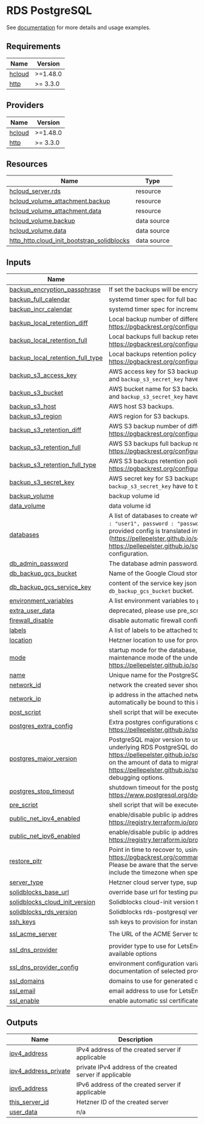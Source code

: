 # RDS PostgreSQL

See [documentation](https://pellepelster.github.io/solidblocks/hetzner/rds/) for more details and usage examples.

<!-- BEGIN_TF_DOCS -->
## Requirements

| Name | Version |
|------|---------|
| <a name="requirement_hcloud"></a> [hcloud](#requirement\_hcloud) | >=1.48.0 |
| <a name="requirement_http"></a> [http](#requirement\_http) | >= 3.3.0 |

## Providers

| Name | Version |
|------|---------|
| <a name="provider_hcloud"></a> [hcloud](#provider\_hcloud) | >=1.48.0 |
| <a name="provider_http"></a> [http](#provider\_http) | >= 3.3.0 |

## Resources

| Name | Type |
|------|------|
| [hcloud_server.rds](https://registry.terraform.io/providers/hetznercloud/hcloud/latest/docs/resources/server) | resource |
| [hcloud_volume_attachment.backup](https://registry.terraform.io/providers/hetznercloud/hcloud/latest/docs/resources/volume_attachment) | resource |
| [hcloud_volume_attachment.data](https://registry.terraform.io/providers/hetznercloud/hcloud/latest/docs/resources/volume_attachment) | resource |
| [hcloud_volume.backup](https://registry.terraform.io/providers/hetznercloud/hcloud/latest/docs/data-sources/volume) | data source |
| [hcloud_volume.data](https://registry.terraform.io/providers/hetznercloud/hcloud/latest/docs/data-sources/volume) | data source |
| [http_http.cloud_init_bootstrap_solidblocks](https://registry.terraform.io/providers/hashicorp/http/latest/docs/data-sources/http) | data source |

## Inputs

| Name | Description | Type | Default | Required |
|------|-------------|------|---------|:--------:|
| <a name="input_backup_encryption_passphrase"></a> [backup\_encryption\_passphrase](#input\_backup\_encryption\_passphrase) | If set the backups will be encrypted using this passphrase | `string` | `null` | no |
| <a name="input_backup_full_calendar"></a> [backup\_full\_calendar](#input\_backup\_full\_calendar) | systemd timer spec for full backups | `string` | `"*-*-* 20:00:00"` | no |
| <a name="input_backup_incr_calendar"></a> [backup\_incr\_calendar](#input\_backup\_incr\_calendar) | systemd timer spec for incremental backups | `string` | `"*-*-* *:00:55"` | no |
| <a name="input_backup_local_retention_diff"></a> [backup\_local\_retention\_diff](#input\_backup\_local\_retention\_diff) | Local backup number of differential backups to retain. See https://pgbackrest.org/configuration.html#section-repository/option-repo-retention-diff | `number` | `4` | no |
| <a name="input_backup_local_retention_full"></a> [backup\_local\_retention\_full](#input\_backup\_local\_retention\_full) | Local backups full backup retention count/time. See https://pgbackrest.org/configuration.html#section-repository/option-repo-retention-full | `number` | `7` | no |
| <a name="input_backup_local_retention_full_type"></a> [backup\_local\_retention\_full\_type](#input\_backup\_local\_retention\_full\_type) | Local backups retention policy type [count, time]. See https://pgbackrest.org/configuration.html#section-repository/option-repo-retention-full | `string` | `"count"` | no |
| <a name="input_backup_s3_access_key"></a> [backup\_s3\_access\_key](#input\_backup\_s3\_access\_key) | AWS access key for S3 backups. To enable S3 backups `backup_s3_bucket`, `backup_s3_access_key` and `backup_s3_secret_key` have to be provided. | `string` | `null` | no |
| <a name="input_backup_s3_bucket"></a> [backup\_s3\_bucket](#input\_backup\_s3\_bucket) | AWS bucket name for S3 backups. To enable S3 backups `backup_s3_bucket`, `backup_s3_access_key` and `backup_s3_secret_key` have to be provided. | `string` | `null` | no |
| <a name="input_backup_s3_host"></a> [backup\_s3\_host](#input\_backup\_s3\_host) | AWS host S3 backups. | `string` | `"s3.eu-central-1.amazonaws.com"` | no |
| <a name="input_backup_s3_region"></a> [backup\_s3\_region](#input\_backup\_s3\_region) | AWS region for S3 backups. | `string` | `"eu-central-1"` | no |
| <a name="input_backup_s3_retention_diff"></a> [backup\_s3\_retention\_diff](#input\_backup\_s3\_retention\_diff) | AWS S3 backup number of differential backups to retain. See https://pgbackrest.org/configuration.html#section-repository/option-repo-retention-diff | `number` | `4` | no |
| <a name="input_backup_s3_retention_full"></a> [backup\_s3\_retention\_full](#input\_backup\_s3\_retention\_full) | AWS S3 backups full backup retention count/time. See https://pgbackrest.org/configuration.html#section-repository/option-repo-retention-full | `number` | `7` | no |
| <a name="input_backup_s3_retention_full_type"></a> [backup\_s3\_retention\_full\_type](#input\_backup\_s3\_retention\_full\_type) | AWS S3 backups retention policy type [count, time]. See https://pgbackrest.org/configuration.html#section-repository/option-repo-retention-full | `string` | `"count"` | no |
| <a name="input_backup_s3_secret_key"></a> [backup\_s3\_secret\_key](#input\_backup\_s3\_secret\_key) | AWS secret key for S3 backups. To enable S3 backups `backup_s3_bucket` `backup_s3_access_key` and `backup_s3_secret_key` have to be provided. | `string` | `null` | no |
| <a name="input_backup_volume"></a> [backup\_volume](#input\_backup\_volume) | backup volume id | `string` | `0` | no |
| <a name="input_data_volume"></a> [data\_volume](#input\_data\_volume) | data volume id | `number` | n/a | yes |
| <a name="input_databases"></a> [databases](#input\_databases) | A list of databases to create when the instance is initialized, for example: `{ id : "database1", user : "user1", password : "password1" }`. Changing `user` and `password` is supported at any time, the provided config is translated into an config for the Solidblocks RDS PostgreSQL module (https://pellepelster.github.io/solidblocks/rds/index.html), please see https://pellepelster.github.io/solidblocks/rds/index.html#databases for more details of the database configuration. | `list(object({ id : string, user : string, password : string }))` | n/a | yes |
| <a name="input_db_admin_password"></a> [db\_admin\_password](#input\_db\_admin\_password) | The database admin password. Username is always rds | `string` | `""` | no |
| <a name="input_db_backup_gcs_bucket"></a> [db\_backup\_gcs\_bucket](#input\_db\_backup\_gcs\_bucket) | Name of the Google Cloud storage bucket | `string` | `null` | no |
| <a name="input_db_backup_gcs_service_key"></a> [db\_backup\_gcs\_service\_key](#input\_db\_backup\_gcs\_service\_key) | content of the service key json file with appropriate permissions to write to the `db_backup_gcs_bucket` bucket. | `string` | `null` | no |
| <a name="input_environment_variables"></a> [environment\_variables](#input\_environment\_variables) | A list environment variables to pass to the PostgreSQL  docker container | `map(string)` | `{}` | no |
| <a name="input_extra_user_data"></a> [extra\_user\_data](#input\_extra\_user\_data) | deprecated, please use pre\_script/post\_script | `string` | `""` | no |
| <a name="input_firewall_disable"></a> [firewall\_disable](#input\_firewall\_disable) | disable automatic firewall configuration | `bool` | `false` | no |
| <a name="input_labels"></a> [labels](#input\_labels) | A list of labels to be attached to the server instance. | `map(any)` | `{}` | no |
| <a name="input_location"></a> [location](#input\_location) | Hetzner location to use for provisioned resources | `string` | n/a | yes |
| <a name="input_mode"></a> [mode](#input\_mode) | startup mode for the database, can be empty to start the database or 'maintenance' to enable the maintenance mode of the underlying docker container to debug issues see also https://pellepelster.github.io/solidblocks//rds/#maintenance | `string` | `null` | no |
| <a name="input_name"></a> [name](#input\_name) | Unique name for the PostgreSQL instance | `string` | n/a | yes |
| <a name="input_network_id"></a> [network\_id](#input\_network\_id) | network the created sever should be attached to, network\_ip also needs to bet set in that case | `number` | `null` | no |
| <a name="input_network_ip"></a> [network\_ip](#input\_network\_ip) | ip address in the attached network. when an ip address is provided the database server will automatically be bound to this ip and will not be exposed on any other network interfaces | `string` | `null` | no |
| <a name="input_post_script"></a> [post\_script](#input\_post\_script) | shell script that will be executed after the server configuration is executed | `string` | `""` | no |
| <a name="input_postgres_extra_config"></a> [postgres\_extra\_config](#input\_postgres\_extra\_config) | Extra postgres configurations options for the postgresql.conf, see also https://pellepelster.github.io/solidblocks/rds/index.html#global -> DB\_POSTGRES\_EXTRA\_CONFIG | `string` | `null` | no |
| <a name="input_postgres_major_version"></a> [postgres\_major\_version](#input\_postgres\_major\_version) | PostgreSQL major version to use. Upgrading the version will trigger auto migration based on the underlying RDS PostgreSQL docker image, see also https://pellepelster.github.io/solidblocks/rds/index.html#versions. Please be aware that depending on the amount of data to migrate the migration may Terraforms timeouts, see https://pellepelster.github.io/solidblocks/hetzner/rds-postgresql/index.html#operations for debugging options. | `number` | `14` | no |
| <a name="input_postgres_stop_timeout"></a> [postgres\_stop\_timeout](#input\_postgres\_stop\_timeout) | shutdown timeout for the postgres database in seconds, see also https://www.postgresql.org/docs/current/app-pg-ctl.html | `number` | `60` | no |
| <a name="input_pre_script"></a> [pre\_script](#input\_pre\_script) | shell script that will be executed before the server configuration is executed | `string` | `""` | no |
| <a name="input_public_net_ipv4_enabled"></a> [public\_net\_ipv4\_enabled](#input\_public\_net\_ipv4\_enabled) | enable/disable public ip addresses, see also https://registry.terraform.io/providers/hetznercloud/hcloud/latest/docs/resources/server#public_net | `bool` | `true` | no |
| <a name="input_public_net_ipv6_enabled"></a> [public\_net\_ipv6\_enabled](#input\_public\_net\_ipv6\_enabled) | enable/disable public ip addresses, see also https://registry.terraform.io/providers/hetznercloud/hcloud/latest/docs/resources/server#public_net | `bool` | `true` | no |
| <a name="input_restore_pitr"></a> [restore\_pitr](#input\_restore\_pitr) | Point in time to recover to, using the recovery type `time` as defined in https://pgbackrest.org/command.html#command-restore. Format should be `YYYY-MM-dd HH:mm:ssz` Please be aware that the server hosting the database might be in a different timezone, so always include the timezone when specifying PITR times `date +"%Y-%m-%d %H:%M:%S%z"` | `string` | `null` | no |
| <a name="input_server_type"></a> [server\_type](#input\_server\_type) | Hetzner cloud server type, supports x86 and ARM architectures | `string` | `"cx22"` | no |
| <a name="input_solidblocks_base_url"></a> [solidblocks\_base\_url](#input\_solidblocks\_base\_url) | override base url for testing purposes | `string` | `"https://github.com"` | no |
| <a name="input_solidblocks_cloud_init_version"></a> [solidblocks\_cloud\_init\_version](#input\_solidblocks\_cloud\_init\_version) | Solidblocks cloud-init version to use | `string` | `"v0.4.7"` | no |
| <a name="input_solidblocks_rds_version"></a> [solidblocks\_rds\_version](#input\_solidblocks\_rds\_version) | Solidblocks rds-postgresql version to use | `string` | `"v0.4.7"` | no |
| <a name="input_ssh_keys"></a> [ssh\_keys](#input\_ssh\_keys) | ssh keys to provision for instance access | `list(number)` | n/a | yes |
| <a name="input_ssl_acme_server"></a> [ssl\_acme\_server](#input\_ssl\_acme\_server) | The URL of the ACME Server to use. Defaults to Let's Encrypt production environment. | `string` | `"https://acme-v02.api.letsencrypt.org/directory"` | no |
| <a name="input_ssl_dns_provider"></a> [ssl\_dns\_provider](#input\_ssl\_dns\_provider) | provider type to use for LetsEncrypt DNS challenge, see https://go-acme.github.io/lego/dns/ for available options | `string` | `""` | no |
| <a name="input_ssl_dns_provider_config"></a> [ssl\_dns\_provider\_config](#input\_ssl\_dns\_provider\_config) | environment configuration variable(s) to use for DNS provider selected via `ssl_dns_provider`, see documentation of selected provider for required configuration variables | `map(string)` | `{}` | no |
| <a name="input_ssl_domains"></a> [ssl\_domains](#input\_ssl\_domains) | domains to use for generated certificates | `list(string)` | `[]` | no |
| <a name="input_ssl_email"></a> [ssl\_email](#input\_ssl\_email) | email address to use for LetsEncrypt account creation | `string` | `""` | no |
| <a name="input_ssl_enable"></a> [ssl\_enable](#input\_ssl\_enable) | enable automatic ssl certificate creation using LetsEncrypt | `bool` | `false` | no |

## Outputs

| Name | Description |
|------|-------------|
| <a name="output_ipv4_address"></a> [ipv4\_address](#output\_ipv4\_address) | IPv4 address of the created server if applicable |
| <a name="output_ipv4_address_private"></a> [ipv4\_address\_private](#output\_ipv4\_address\_private) | private IPv4 address of the created server if applicable |
| <a name="output_ipv6_address"></a> [ipv6\_address](#output\_ipv6\_address) | IPv6 address of the created server if applicable |
| <a name="output_this_server_id"></a> [this\_server\_id](#output\_this\_server\_id) | Hetzner ID of the created server |
| <a name="output_user_data"></a> [user\_data](#output\_user\_data) | n/a |
<!-- END_TF_DOCS -->
